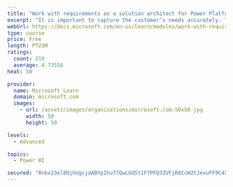 ```yaml
---
title: "Work with requirements as a solution architect for Power Platform and Dynamics 365"
excerpt: "It is important to capture the customer’s needs accurately. This module explains how to capture requirements and identify functional and non-functional items."
webUrl: https://docs.microsoft.com/en-us/learn/modules/work-with-requirements/
type: course
price: Free
length: PT23M
ratings:
  count: 219
  average: 4.73516
heat: 50

provider:
  name: Microsoft Learn
  domain: microsoft.com
  images:
    - url: /assets/images/organizations/microsoft.com-50x50.jpg
      width: 50
      height: 50

levels:
  - Advanced

topics:
  - Power BI

secured: "Rnbx23el8OjhUgcjdABYpIhu77QwLGOSt1F7PFO3ZVFjR8CcW2tJevuFF9C4XMG8hJFCQnVpbZbvivk9JPceE640K5YGvI4ALwF4b6P1/db5BDfjnN37epw5JTrbgXbCXyj09tJrRnPbLb0z4fj68IdHIqpgy3dh1oqhE4iHXn3WCj64un4wBI2TEUsxgO5HB6ZwIb/Rw17STrIjtRulxjG1yk4JZCjgENO8QMmmEiQu5TAmbXMWEVha03CmwxtoVZ+QN9XZgL/Y1MAU0xSKN32dpZtwo4b7JoDF6WPCqTJNQS08CuGn1iHgXRuQy2UkUfu/vB0se74A/iy5TCqhp/9BSP1zamWyXIBStCtGPxBXr4VofV1YfWAJg3CowZtFTdNPruWjBA/xoQKbY93H4w==;di+hXY/mYDqwOJdvOiFPJA=="
---
```


